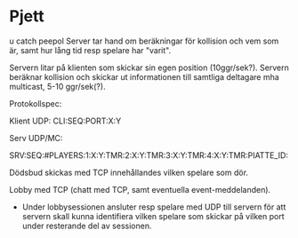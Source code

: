 Pjett
=====
u catch peepol
Server tar hand om beräkningar för kollision och vem som är, samt hur lång tid resp spelare har "varit".

Servern litar på klienten som skickar sin egen position (10ggr/sek?).
Servern beräknar kollision och skickar ut informationen till samtliga deltagare mha multicast, 5-10 ggr/sek(?).




Protokollspec:

Klient UDP:
CLI:SEQ:PORT:X:Y

Serv UDP/MC:

SRV:SEQ:#PLAYERS:1:X:Y:TMR:2:X:Y:TMR:3:X:Y:TMR:4:X:Y:TMR:PIATTE_ID:

Dödsbud skickas med TCP innehållandes vilken spelare som dör.




Lobby med TCP (chatt med TCP, samt eventuella event-meddelanden).

- Under lobbysessionen ansluter resp spelare med UDP till servern för att servern skall kunna identifiera vilken spelare som skickar på vilken port under resterande del av sessionen.
